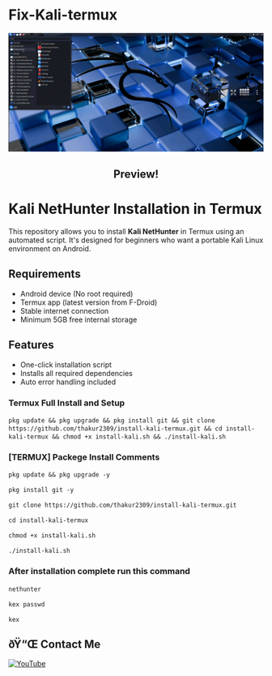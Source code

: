 # Fix-Kali-termux

![GUI VERSION ](https://raw.githubusercontent.com/thakur2309/install-kali-termux/refs/heads/main/IMG_20250418_085226.jpg)

<h2 align="center"> Preview!</h2>

# Kali NetHunter Installation in Termux

This repository allows you to install **Kali NetHunter** in Termux using an automated script. It's designed for beginners who want a portable Kali Linux environment on Android.

## Requirements

- Android device (No root required)
- Termux app (latest version from F-Droid)
- Stable internet connection
- Minimum 5GB free internal storage

## Features

- One-click installation script
- Installs all required dependencies
- Auto error handling included

### Termux Full Install and Setup 
```
pkg update && pkg upgrade && pkg install git && git clone https://github.com/thakur2309/install-kali-termux.git && cd install-kali-termux && chmod +x install-kali.sh && ./install-kali.sh
```

### [TERMUX] Packege Install Comments

```
pkg update && pkg upgrade -y
```
```
pkg install git -y
```
```
git clone https://github.com/thakur2309/install-kali-termux.git
```
```
cd install-kali-termux
```
```
chmod +x install-kali.sh
```
```
./install-kali.sh
```

### After installation complete run this command 
```
nethunter
```
```
kex passwd 
```
```
kex
```


## ðŸ“Œ Contact Me  

<a href="https://youtube.com/@firewallbreaker09">
  <img src="https://img.shields.io/badge/YouTube-FF0000?style=for-the-badge&logo=youtube&logoColor=white" alt="YouTube">
</a>  
